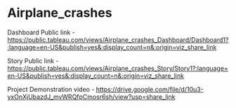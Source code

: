 # Airplane_crashes

Dashboard Public link - https://public.tableau.com/views/Airplane_crashes_Dashboard/Dashboard1?:language=en-US&publish=yes&:display_count=n&:origin=viz_share_link

Story Public link - https://public.tableau.com/views/Airplane_crashes_Story/Story1?:language=en-US&publish=yes&:display_count=n&:origin=viz_share_link

Project Demonstration video - https://drive.google.com/file/d/10u3-yxOnXjUbazdJ_myWRQfpCmosr6sh/view?usp=share_link
